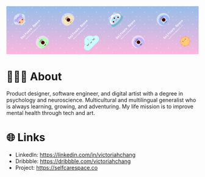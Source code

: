 <img src="/banner.png" alt="selfcarespace"/>

# 👩🏻‍💼 About
Product designer, software engineer, and digital artist with a degree in psychology and neuroscience. Multicultural and multilingual generalist who is always learning, growing, and adventuring. My life mission is to improve mental health through tech and art.

# 🌐 Links
- LinkedIn: https://linkedin.com/in/victoriahchang
- Dribbble: https://dribbble.com/victoriahchang
- Project: https://selfcarespace.co
